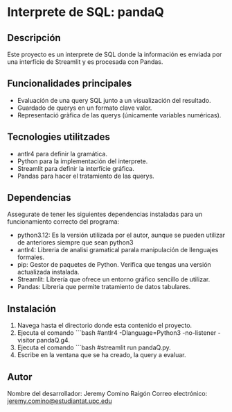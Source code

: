 # Interprete de SQL: pandaQ

## Descripción
Este proyecto es un interprete de SQL donde la información es enviada por una interfície de Streamlit y es procesada con Pandas.

## Funcionalidades principales

- Evaluación de una query SQL junto a un visualización del resultado.
- Guardado de querys en un formato clave valor.
- Representació gràfica de las querys (únicamente variables numéricas).

## Tecnologies utilitzades

- antlr4 para definir la gramática.
- Python para la implementación del interprete.
- Streamlit para definir la interfície gráfica.
- Pandas para hacer el tratamiento de las querys.

## Dependencias

Assegurate de tener les siguientes dependencias instaladas para un funcionamiento correcto del programa:

- python3.12: Es la versión utilizada por el autor, aunque se pueden utilizar de anteriores siempre que sean python3
- antlr4: Libreria de analisi gramatical parala manipulación de llenguajes formales.
- pip: Gestor de paquetes de Python. Verifica que tengas una versión actualizada instalada.
- Streamlit: Librería que ofrece un entorno gráfico sencillo de utilizar.
- Pandas: Libreria que permite tratamiento de datos tabulares.

## Instalación

1. Navega hasta el directorio donde esta contenido el proyecto.
2. Ejecuta el comando ```bash #antlr4 -Dlanguage=Python3 -no-listener -visitor pandaQ.g4.
3. Ejecuta el comando ```bash #streamlit run pandaQ.py.
4. Escribe en la ventana que se ha creado, la query a evaluar.

## Autor

Nombre del desarrollador: Jeremy Comino Raigón
Correo electrónico: jeremy.comino@estudiantat.upc.edu

